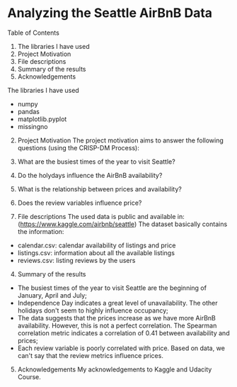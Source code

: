 # Analyzing the Seattle AirBnB Data

Table of Contents
1. The libraries I have used
2. Project Motivation
3. File descriptions
4. Summary of the results
5. Acknowledgements

The libraries I have used
- numpy 
- pandas
- matplotlib.pyplot 
- missingno 

2. Project Motivation
The project motivation aims to answer the following questions (using the CRISP-DM Process):
1. What are the busiest times of the year to visit Seattle?
2. Do the holydays influence the AirBnB availability?
3. What is the relationship between prices and availability?
4. Does the review variables influence price?

3. File descriptions
The used data is public and available in: (https://www.kaggle.com/airbnb/seattle)
The dataset basically contains the information:
- calendar.csv: calendar availability of listings and price
- listings.csv: information about all the available listings
- reviews.csv: listing reviews by the users

4. Summary of the results
- The busiest times of the year to visit Seattle are the beginning of January, April and July;
- Independence Day indicates a great level of unavailability. The other holidays don't seem to highly influence occupancy;
- The data suggests that the prices increase as we have more AirBnB availability. However, this is not a perfect correlation. The Spearman correlation metric indicates a correlation of 0.41 between availability and prices;
- Each review variable is poorly correlated with price. Based on data, we can't say that the review metrics influence prices.

5. Acknowledgements
My acknowledgements to Kaggle and Udacity Course.
